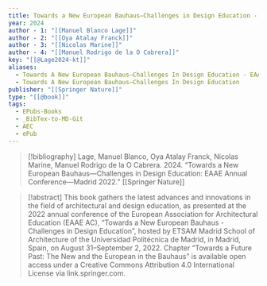 ```yaml
---
title: Towards a New European Bauhaus—Challenges in Design Education -  EAAE Annual Conference—Madrid 2022
year: 2024
author - 1: "[[Manuel Blanco Lage]]"
author - 2: "[[Oya Atalay Franck]]"
author - 3: "[[Nicolas Marine]]"
author - 4: "[[Manuel Rodrigo de la O Cabrera]]"
key: "[[@Lage2024-kt]]"
aliases:
  - Towards A New European Bauhaus—Challenges In Design Education - EAAE Annual Conference—Madrid 2022
  - Towards A New European Bauhaus—Challenges In Design Education
publisher: "[[Springer Nature]]"
type: "[[@book]]"
tags:
  - EPubs-Books
  - _BibTex-to-MD-Git
  - AEC
  - ePub
---
```


> [!bibliography]
> Lage, Manuel Blanco, Oya Atalay Franck, Nicolas Marine, Manuel Rodrigo de la O Cabrera. 2024. “Towards a New European Bauhaus—Challenges in Design Education: EAAE Annual Conference—Madrid 2022.” [[Springer Nature]]

> [!abstract]
> This book gathers the latest advances and innovations in the field of architectural and design education, as presented at the 2022 annual conference of the European Association for Architectural Education (EAAE AC), “Towards a New European Bauhaus - Challenges in Design Education”, hosted by ETSAM Madrid School of Architecture of the Universidad Politécnica de Madrid, in Madrid, Spain, on August 31–September 2, 2022. Chapter “Towards a Future Past: The New and the European in the Bauhaus” is available open access under a Creative Commons Attribution 4.0 International License via link.springer.com.